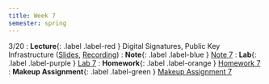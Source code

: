 ```yaml
---
title: Week 7
semester: spring
---
```


3/20
: **Lecture**{: .label .label-red } Digital Signatures, Public Key Infrastructure ([Slides](https://docs.google.com/presentation/d/1nJc3gPDZQoyA0yBAvwMjEUSfofhLGYD5hOluKnQ3ZBw/edit?usp=sharing), [Recording](https://drive.google.com/file/d/1PVfzWW8Pi1A83E0C_uvcYkjV3vORfHbY/view?usp=share_link))
: **Note**{: .label .label-blue } [Note 7](https://codebreakingatcal.org/assets/notes/note7.pdf)
: **Lab**{: .label .label-purple } [Lab 7](https://datahub.berkeley.edu/hub/user-redirect/git-pull?repo=https%3A%2F%2Fgithub.com%2FCodebreakingAtCal%2FCodebreakingLabs&urlpath=tree%2FCodebreakingLabs%2FLab7%2Flab07.ipynb&branch=master)
: **Homework**{: .label .label-orange } [Homework 7](https://codebreakingatcal.org/assets/homework/hw7.pdf)
: **Makeup Assignment**{: .label .label-green } [Makeup Assignment 7](https://codebreakingatcal.org/assets/makeup/makeup7.pdf)
